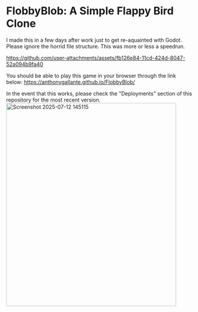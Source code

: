 # FlobbyBlob: A Simple Flappy Bird Clone

I made this in a few days after work just to get re-aquainted with Godot.
Please ignore the horrid file structure. This was more or less a speedrun.

https://github.com/user-attachments/assets/fb126e84-11cd-424d-8047-52a094b9fa40

You should be able to play this game in your browser through the link below:
https://anthonygallante.github.io/FlobbyBlob/

In the event that this works, please check the "Deployments" section of this repository for the most recent version.
<img width="457" height="547" alt="Screenshot 2025-07-12 145115" src="https://github.com/user-attachments/assets/16b5b8b4-b3cf-444f-b3c6-0589cad2d9f3" />
